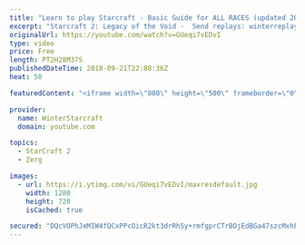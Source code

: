 ```yaml
---
title: "Learn to play Starcraft - Basic Guide for ALL RACES (updated 2017) #2"
excerpt: "Starcraft 2: Legacy of the Void -  Send replays: winterreplays@gmail.com ( -- Watch live at https://www.twitch.tv/wintergaming"
originalUrl: https://youtube.com/watch?v=GUeqi7vEDvI
type: video
price: Free
length: PT2H28M37S
publishedDateTime: 2018-09-21T22:08:36Z
heat: 50

featuredContent: "<iframe width=\"800\" height=\"500\" frameborder=\"0\" src=\"https://www.youtube.com/embed/GUeqi7vEDvI\" allow=\"accelerometer; autoplay; encrypted-media; gyroscope; picture-in-picture\" allowfullscreen></iframe>"

provider:
  name: WinterStarcraft
  domain: youtube.com

topics:
  - StarCraft 2
  - Zerg

images:
  - url: https://i.ytimg.com/vi/GUeqi7vEDvI/maxresdefault.jpg
    width: 1280
    height: 720
    isCached: true

secured: "DQcVOPhJeMIW4fQCxPPcOicR2kt3drRh5y+rmfgprCTrBOjEdBGa47szcMxhERJ2LkxS1Rbd6EM4rvsTetK8MwBMp3Pvy3RRvu/pqc/9+7ptmgjUu3wwik22mov8Yx/2DqhIBTT/te4NiPuYazvrxRx8DFmRudRVO1isKeNaskZkFCxDP7D5V36YqnTZodcgB1hedP48NrSbQMA4iZWe+atGEhjTW+dU4F1Suv4q08OOV+ik25U3JcNKUG+YTWreh2dz67i/jhJK6VGXrwlMgo7CwFQ6tGMJ56cDm786Rqn+cI7q77MP3abQguYmM4eBVOthiVc6QNMC+uDN/hkcxXAfnGNhEt7AsqndUmoYkxeA9rLwkuWYYKYZi4XDeJoKhYNq3dbOzTfZxC/BKji2bvLpXskyWmcbhypj75S80UM=;f2yqcwT3OJyH6XecfkIXOQ=="
---
```


